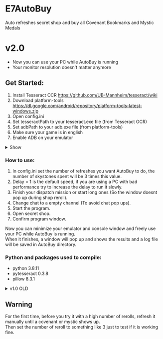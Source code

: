# E7AutoBuy

Auto refreshes secret shop and buy all Covenant Bookmarks and Mystic Medals  
  
# v2.0
- Now you can use your PC while AutoBuy is running  
- Your monitor resolution doesn't matter anymore  
  
## Get Started:  
1. Install Tesseract OCR https://github.com/UB-Mannheim/tesseract/wiki  
2. Download platform-tools https://dl.google.com/android/repository/platform-tools-latest-windows.zip  
3. Open config.ini  
4. Set tesseractPath to your tesseract.exe file (from Tesseract OCR)  
5. Set adbPath to your adb.exe file (from platform-tools)  
6. Make sure your game is in english  
7. Enable ADB on your emulator  
<details><summary>Show</summary>  
  
![adb](https://user-images.githubusercontent.com/54269537/132781083-e40bd44b-e551-4b84-9da4-586aa519a937.png)  
  
</details>  
  
   
 ### How to use:  
1. In config.ini set the number of refreshes you want AutoBuy to do, the number of skystones spent will be 3 times this value.  
2. Delay = 1 is the default speed, if you are using a PC with bad performance try to increase the delay to run it slowly.   
4. Finish your dispatch mission or start long ones (So the window doesnt pop up during shop reroll).  
5. Change chat to a empty channel (To avoid chat pop ups).    
6. Start the program.  
7. Open secret shop.  
8. Confirm program window.  
  
Now you can minimize your emulator and console window and freely use your PC while AutoBuy is running.  
When it finishes, a window will pop up and shows the results and a log file will be saved in AutoBuy directory.  
  
### Python and packages used to compile:  
- python 3.8.11  
- pytesseract 0.3.8  
- pillow 8.3.1  
  
  

<details><summary>v1.0 OLD</summary>  
  
## Get Started:  
1. Install Tesseract OCR https://github.com/UB-Mannheim/tesseract/wiki  
2. Open config.ini  
3. Make sure tesseractPath is the same you installed tesseract-ocr  
4. Make sure your game is in english  
  
### How to use:  
1. In config.ini set the number of refreshes you want the bot to do, the number of skystones spent will be 3 times this value  
2. Delay = 1 is the default speed, if you are using a PC with bad performance try to increase the delay to run it slowly  
3. Use your emulator with maximized window (Like the images bellow) and it must be on your main monitor  
4. Finish your dispatch mission or start long ones. (So the window doesnt pop up during shop reroll)  
5. Change chat to a empty channel  
6. Start the program  
7. Open secret shop  
8. Confirm program window.  
  
Additional notes:  
It will only work if your screen resolution is in presets.ini, by default 1280x720, 1920x1080 and 2560x1080  
if you use any other resolution change to one of the three above or do your own configuration and write in the file.  
  
### Python and packages used to compile:  
- python 3.8.11  
- pytesseract 0.3.8  
- pillow 8.3.1  
- pyautogui 0.9.53  
  
 ### Setting Up your own resolution:  
 You can edit the presets.ini to add your own resolution, you just need to type for each variable the pixel's coordinates for you resolution.  
 Bellow are some images showing where you should be getting your cordinates from, for each variable.  
 
 Ps: cropubr in images were supose to be cropbr, but i'm too lazy to redo the screens.  
   
 <details><summary>Show Images</summary>  
  
Open up each image to see better the marked pixel  

![1](https://user-images.githubusercontent.com/54269537/131053834-5c2f2efb-09cc-44f0-8692-d1758e5252b7.png)  
  
![2](https://user-images.githubusercontent.com/54269537/131054917-0ba0246b-ad83-4f32-ad44-b41c0cd866a5.png)  
  
![3](https://user-images.githubusercontent.com/54269537/131054932-3c4f4c5e-1f61-4b22-80b9-d96fa14c02ad.png)  
   
![4](https://user-images.githubusercontent.com/54269537/131054955-8722a72b-cfa0-4246-92e9-0cc37cbd1db9.png)

</details>  
</details>  
  
## Warning  
For the first time, before you try it with a high number of rerolls, refresh it manually until a covenant or mystic shows up.  
Then set the number of reroll to something like 3 just to test if it is working fine.
